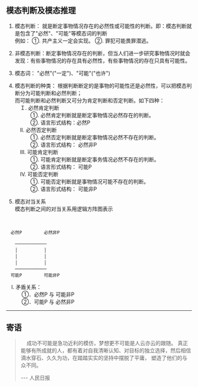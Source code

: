 ## __模态判断及模态推理__
1) 模态判断： 就是断定事物情况存在的必然性或可能性的判断。即：模态判断就是包含了"必然"、"可能"等模态词的判断<br>
例如：
①. 共产主义一定会实现。
②. 罪犯可能畏罪潜逃。

2) 非模态判断：断定事物情况存在的判断，但当人们进一步研究事物情况时就会发现：有些事物情况的存在具有必然性，有些事物情况的存在只具有可能性。 

3) 模态词： "必然"("一定")、"可能"("也许")

4) 模态判断的种类：
根据判断断定的是事物的可能性还是必然性，可以把模态判断分为可能判断和必然判断；<br>
而可能判断和必然判断又可分为肯定判断和否定判断。如下四种：<br>
　Ｉ. 必然肯定判断<br>
　　　①. 必然肯定判断就是断定事物情况必然存在的判断。<br>
　　　②. 语言形式结构：必然P<br>
　Ⅱ. 必然否定判断<br>
　　　①. 必然否定判断就是断定事物情况必然不存在的判断。<br>
　　　②. 语言形式结构： 必然非P<br>
　Ⅲ. 可能肯定判断<br>
　　　①. 可能肯定判断就是断定事务情况必然不存在的判断。<br>
　　　②. 语言形式结构： 可能P<br>
　Ⅳ. 可能否定判断<br>
　　　①. 可能否定判断就是事物情况可能不存在的判断。<br>
　　　②. 语言形式结构： 可能非P<br>

5) 模态对当关系<br>
模态判断之间的对当关系用逻辑方阵图表示<br>


<br>

```
　必然P　　　　　必然非P

　　────────────
　　│          │
　　│          │
　　│          │
　　────────────
　可能P　　　　　可能非P

```



　Ⅰ. 矛盾关系：<br>
　　　①．必然P 与 可能非P<br>
　　　②．可能P 与 必然非P

---
## __寄语__
> &nbsp;&nbsp;&nbsp;&nbsp;成功不可能是急功近利的模仿，梦想更不可能是人云亦云的跟随。
> 真正能够有所成就的人，都有着对自我清晰认知、对目标的独立选择，然后相信滴水穿石、久久为功，在踏踏实实的坚持中摆脱了平庸，
> 塑造了他们的与众不同。
>
> --- 人民日报